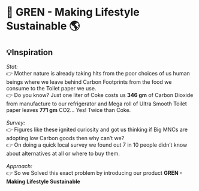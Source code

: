 # 🌳 GREN - Making Lifestyle Sustainable 🌎

## 💡Inspiration

_Stat:_ <br/>
👉 Mother nature is already taking hits from the poor choices of us human beings where we leave behind Carbon Footprints from the food we consume to the Toilet paper we use. <br/>
👉 Do you know? Just one liter of Coke costs us **346 gm** of Carbon Dioxide from manufacture to our refrigerator and Mega roll of Ultra Smooth Toilet paper leaves **771 gm** CO2… Yes! Twice than Coke. <br/>
<br/>
_Survey:_ <br/>
👉 Figures like these ignited curiosity and got us thinking if Big MNCs are adopting low Carbon goods then why can’t we? <br/>
👉 On doing a quick local survey we found out 7 in 10 people didn’t know about alternatives at all or where to buy them. <br/>
<br/>
_Approach:_ <br/>
👉 So we Solved this exact problem by introducing our product **GREN - Making Lifestyle Sustainable** <br/>
